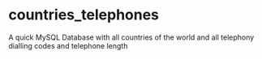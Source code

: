 # countries_telephones
A quick MySQL Database with all countries of the world and all telephony dialling codes and telephone length
